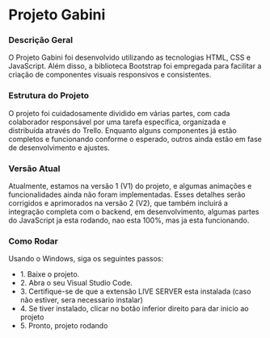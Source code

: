 <h1>Projeto Gabini</h1>

<h3>Descrição Geral</h3>
<p>O Projeto Gabini foi desenvolvido utilizando as tecnologias HTML, CSS e JavaScript. Além disso, a biblioteca Bootstrap foi empregada para facilitar a criação de componentes visuais responsivos e consistentes.</p>

<h3>Estrutura do Projeto</h3>
<p>O projeto foi cuidadosamente dividido em várias partes, com cada colaborador responsável por uma tarefa específica, organizada e distribuída através do Trello. Enquanto alguns componentes já estão completos e funcionando conforme o esperado, outros ainda estão em fase de desenvolvimento e ajustes.</p>

<h3>Versão Atual</h3>
<p>Atualmente, estamos na versão 1 (V1) do projeto, e algumas animações e funcionalidades ainda não foram implementadas. Esses detalhes serão corrigidos e aprimorados na versão 2 (V2), que também incluirá a integração completa com o backend, em desenvolvimento, algumas partes do JavaScript ja esta rodando, nao esta 100%, mas ja esta funcionando.</p>

<h3>Como Rodar</h3>
<p>Usando o Windows, siga os seguintes passos:</p>
<ul>
  <li>1. Baixe o projeto.</li> 
  <li>2. Abra o seu Visual Studio Code.</li>
  <li>3. Certifique-se de que a extensão LIVE SERVER esta instalada (caso não estiver, sera necessario instalar)</li>
  <li>4. Se tiver instalado, clicar no botão inferior direito para dar inicio ao projeto</li>
  <li>5. Pronto, projeto rodando</li>
</ul>
